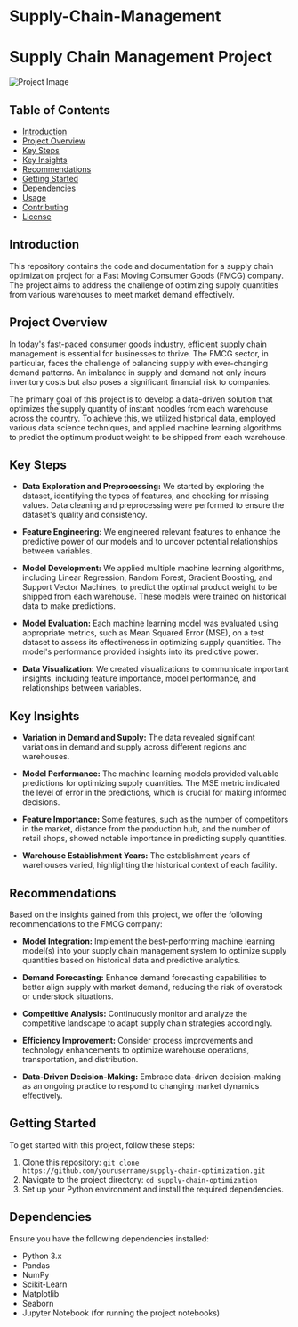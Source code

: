 # Supply-Chain-Management
# Supply Chain Management Project

![Project Image](project_image.png)

## Table of Contents
- [Introduction](#introduction)
- [Project Overview](#project-overview)
- [Key Steps](#key-steps)
- [Key Insights](#key-insights)
- [Recommendations](#recommendations)
- [Getting Started](#getting-started)
- [Dependencies](#dependencies)
- [Usage](#usage)
- [Contributing](#contributing)
- [License](#license)

## Introduction

This repository contains the code and documentation for a supply chain optimization project for a Fast Moving Consumer Goods (FMCG) company. The project aims to address the challenge of optimizing supply quantities from various warehouses to meet market demand effectively.

## Project Overview

In today's fast-paced consumer goods industry, efficient supply chain management is essential for businesses to thrive. The FMCG sector, in particular, faces the challenge of balancing supply with ever-changing demand patterns. An imbalance in supply and demand not only incurs inventory costs but also poses a significant financial risk to companies.

The primary goal of this project is to develop a data-driven solution that optimizes the supply quantity of instant noodles from each warehouse across the country. To achieve this, we utilized historical data, employed various data science techniques, and applied machine learning algorithms to predict the optimum product weight to be shipped from each warehouse.

## Key Steps

- **Data Exploration and Preprocessing:** We started by exploring the dataset, identifying the types of features, and checking for missing values. Data cleaning and preprocessing were performed to ensure the dataset's quality and consistency.

- **Feature Engineering:** We engineered relevant features to enhance the predictive power of our models and to uncover potential relationships between variables.

- **Model Development:** We applied multiple machine learning algorithms, including Linear Regression, Random Forest, Gradient Boosting, and Support Vector Machines, to predict the optimal product weight to be shipped from each warehouse. These models were trained on historical data to make predictions.

- **Model Evaluation:** Each machine learning model was evaluated using appropriate metrics, such as Mean Squared Error (MSE), on a test dataset to assess its effectiveness in optimizing supply quantities. The model's performance provided insights into its predictive power.

- **Data Visualization:** We created visualizations to communicate important insights, including feature importance, model performance, and relationships between variables.

## Key Insights

- **Variation in Demand and Supply:** The data revealed significant variations in demand and supply across different regions and warehouses.

- **Model Performance:** The machine learning models provided valuable predictions for optimizing supply quantities. The MSE metric indicated the level of error in the predictions, which is crucial for making informed decisions.

- **Feature Importance:** Some features, such as the number of competitors in the market, distance from the production hub, and the number of retail shops, showed notable importance in predicting supply quantities.

- **Warehouse Establishment Years:** The establishment years of warehouses varied, highlighting the historical context of each facility.

## Recommendations

Based on the insights gained from this project, we offer the following recommendations to the FMCG company:

- **Model Integration:** Implement the best-performing machine learning model(s) into your supply chain management system to optimize supply quantities based on historical data and predictive analytics.

- **Demand Forecasting:** Enhance demand forecasting capabilities to better align supply with market demand, reducing the risk of overstock or understock situations.

- **Competitive Analysis:** Continuously monitor and analyze the competitive landscape to adapt supply chain strategies accordingly.

- **Efficiency Improvement:** Consider process improvements and technology enhancements to optimize warehouse operations, transportation, and distribution.

- **Data-Driven Decision-Making:** Embrace data-driven decision-making as an ongoing practice to respond to changing market dynamics effectively.

## Getting Started

To get started with this project, follow these steps:

1. Clone this repository: `git clone https://github.com/yourusername/supply-chain-optimization.git`
2. Navigate to the project directory: `cd supply-chain-optimization`
3. Set up your Python environment and install the required dependencies.

## Dependencies

Ensure you have the following dependencies installed:

- Python 3.x
- Pandas
- NumPy
- Scikit-Learn
- Matplotlib
- Seaborn
- Jupyter Notebook (for running the project notebooks)

